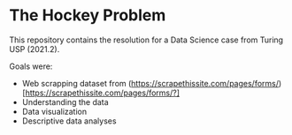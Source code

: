 # The Hockey Problem

This repository contains the resolution for a Data Science case from Turing USP (2021.2). 

Goals were:
- Web scrapping dataset from (https://scrapethissite.com/pages/forms/)[https://scrapethissite.com/pages/forms/?]
- Understanding the data
- Data visualization 
- Descriptive data analyses


